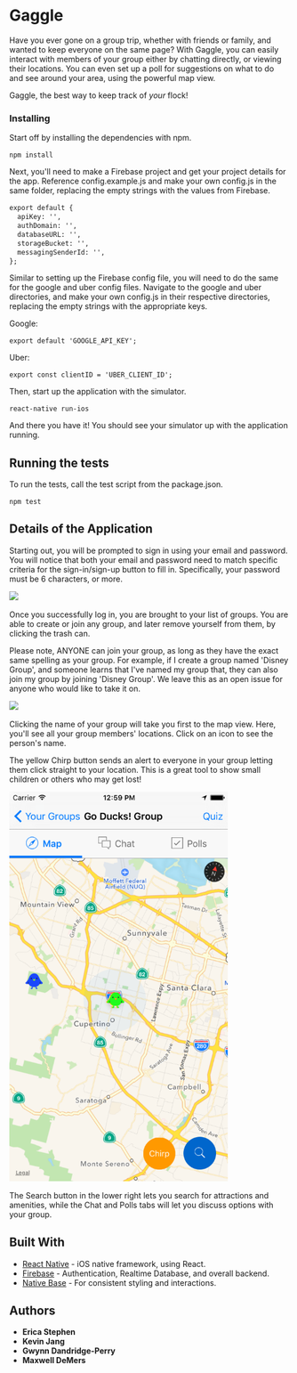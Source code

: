 # Gaggle

Have you ever gone on a group trip, whether with friends or family, and wanted to keep everyone on the same page? With Gaggle, you can easily interact with members of your group either by chatting directly, or viewing their locations. You can even set up a poll for suggestions on what to do and see around your area, using the powerful map view.

Gaggle, the best way to keep track of *your* flock!

### Installing

Start off by installing the dependencies with npm.

```
npm install
```

Next, you'll need to make a Firebase project and get your project details for the app. Reference config.example.js and make your own config.js in the same folder, replacing the empty strings with the values from Firebase.

```
export default {
  apiKey: '',
  authDomain: '',
  databaseURL: '',
  storageBucket: '',
  messagingSenderId: '',
};
```
Similar to setting up the Firebase config file, you will need to do the same for the google and uber config files. Navigate to the google and uber directories, and make your own config.js in their respective directories, replacing the empty strings with the appropriate keys.

Google:
```
export default 'GOOGLE_API_KEY';
```
Uber:
```
export const clientID = 'UBER_CLIENT_ID';
```

Then, start up the application with the simulator.

```
react-native run-ios
```

And there you have it! You should see your simulator up with the application running.

## Running the tests

To run the tests, call the test script from the package.json.

```
npm test
```

## Details of the Application

Starting out, you will be prompted to sign in using your email and password. You will notice that both your email and password need to match specific criteria for the sign-in/sign-up button to fill in. Specifically, your password must be 6 characters, or more.

<img src=screenshots/signin-example.png height=700 />

Once you successfully log in, you are brought to your list of groups. You are able to create or join any group, and later remove yourself from them, by clicking the trash can.

Please note, ANYONE can join your group, as long as they have the exact same spelling as your group. For example, if I create a group named 'Disney Group', and someone learns that I've named my group that, they can also join my group by joining 'Disney Group'. We leave this as an open issue for anyone who would like to take it on.

<img src=screenshots/group-view.png height=700 />

Clicking the name of your group will take you first to the map view. Here, you'll see all your group members' locations. Click on an icon to see the person's name.

The yellow Chirp button sends an alert to everyone in your group letting them click straight to your location. This is a great tool to show small children or others who may get lost!

<img src=screenshots/map-view.png height=700 />

The Search button in the lower right lets you search for attractions and amenities, while the Chat and Polls tabs will let you discuss options with your group.

## Built With

* [React Native](https://facebook.github.io/react-native/) - iOS native framework, using React.
* [Firebase](https://firebase.google.com/) - Authentication, Realtime Database, and overall backend.
* [Native Base](http://nativebase.io/) - For consistent styling and interactions.

## Authors

* **Erica Stephen**
* **Kevin Jang**
* **Gwynn Dandridge-Perry**
* **Maxwell DeMers**


